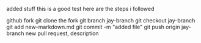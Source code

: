 added stuff this is a good test
here are the steps i followed 

github fork
git clone the fork
git branch jay-branch
git checkout jay-branch
git add new-markdown.md
git commit -m "added file"
git push origin jay-branch
new pull request, description